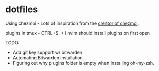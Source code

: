 # dotfiles

Using chezmoi - Lots of inspiration from the [creator of chezmoi](https://github.com/twpayne/dotfiles).


plugins in tmux - CTRL+S -> I
nvim should install plugins on first open


TODO:
- Add git key support w/ bitwarden
- Automating Bitwarden installation.
- Figuring out why plugins folder is empty when installing oh-my-zsh.
